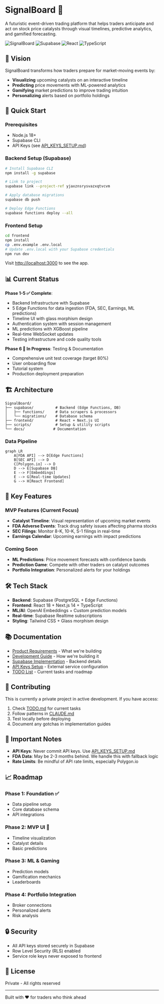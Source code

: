 # SignalBoard 🚀

A futuristic event-driven trading platform that helps traders anticipate and act on stock price catalysts through visual timelines, predictive analytics, and gamified forecasting.

![SignalBoard](https://img.shields.io/badge/Phase-MVP_Development-blue)
![Supabase](https://img.shields.io/badge/Backend-Supabase-green)
![React](https://img.shields.io/badge/Frontend-React_18-61dafb)
![TypeScript](https://img.shields.io/badge/Language-TypeScript-blue)

## 🎯 Vision

SignalBoard transforms how traders prepare for market-moving events by:
- **Visualizing** upcoming catalysts on an interactive timeline
- **Predicting** price movements with ML-powered analytics
- **Gamifying** market predictions to improve trading intuition
- **Personalizing** alerts based on portfolio holdings

## 🚀 Quick Start

### Prerequisites
- Node.js 18+
- Supabase CLI
- API Keys (see [API_KEYS_SETUP.md](API_KEYS_SETUP.md))

### Backend Setup (Supabase)

```bash
# Install Supabase CLI
npm install -g supabase

# Link to project
supabase link --project-ref yjaxznsrysvazxqtvcvm

# Apply database migrations
supabase db push

# Deploy Edge Functions
supabase functions deploy --all
```

### Frontend Setup

```bash
cd frontend
npm install
cp .env.example .env.local
# Update .env.local with your Supabase credentials
npm run dev
```

Visit [http://localhost:3000](http://localhost:3000) to see the app.

## 📊 Current Status

**Phase 1-5 ✅ Complete**: 
- Backend Infrastructure with Supabase
- 5 Edge Functions for data ingestion (FDA, SEC, Earnings, ML predictions)
- Timeline UI with glass morphism design
- Authentication system with session management
- ML predictions with XGBoost pipeline
- Real-time WebSocket updates
- Testing infrastructure and code quality tools

**Phase 6 🚧 In Progress**: Testing & Documentation
- Comprehensive unit test coverage (target 80%)
- User onboarding flow
- Tutorial system
- Production deployment preparation

## 🏗️ Architecture

```
SignalBoard/
├── supabase/          # Backend (Edge Functions, DB)
│   ├── functions/     # Data scrapers & processors
│   └── migrations/    # Database schema
├── frontend/          # React + Next.js UI
├── scripts/           # Setup & utility scripts
└── docs/             # Documentation
```

### Data Pipeline
```mermaid
graph LR
    A[FDA API] --> D[Edge Functions]
    B[SEC API] --> D
    C[Polygon.io] --> D
    D --> E[Supabase DB]
    E --> F[Embeddings]
    E --> G[Real-time Updates]
    G --> H[React Frontend]
```

## 🔑 Key Features

### MVP Features (Current Focus)
- **Catalyst Timeline**: Visual representation of upcoming market events
- **FDA Adverse Events**: Track drug safety issues affecting pharma stocks
- **SEC Filings**: Monitor 8-K, 10-K, S-1 filings in real-time
- **Earnings Calendar**: Upcoming earnings with impact predictions

### Coming Soon
- **ML Predictions**: Price movement forecasts with confidence bands
- **Prediction Game**: Compete with other traders on catalyst outcomes
- **Portfolio Integration**: Personalized alerts for your holdings

## 🛠️ Tech Stack

- **Backend**: Supabase (PostgreSQL + Edge Functions)
- **Frontend**: React 18 + Next.js 14 + TypeScript
- **ML/AI**: OpenAI Embeddings + Custom prediction models
- **Real-time**: Supabase Realtime subscriptions
- **Styling**: Tailwind CSS + Glass morphism design

## 📚 Documentation

- [Product Requirements](SignalBoard_prd.md) - What we're building
- [Development Guide](CLAUDE.md) - How we're building it
- [Supabase Implementation](SUPABASE_IMPLEMENTATION.md) - Backend details
- [API Keys Setup](API_KEYS_SETUP.md) - External service configuration
- [TODO List](TODO.md) - Current tasks and roadmap

## 🤝 Contributing

This is currently a private project in active development. If you have access:

1. Check [TODO.md](TODO.md) for current tasks
2. Follow patterns in [CLAUDE.md](CLAUDE.md)
3. Test locally before deploying
4. Document any gotchas in implementation guides

## 🚨 Important Notes

- **API Keys**: Never commit API keys. Use [API_KEYS_SETUP.md](API_KEYS_SETUP.md)
- **FDA Data**: May be 2-3 months behind. We handle this with fallback logic
- **Rate Limits**: Be mindful of API rate limits, especially Polygon.io

## 📈 Roadmap

### Phase 1: Foundation ✅
- Data pipeline setup
- Core database schema
- API integrations

### Phase 2: MVP UI 🚧
- Timeline visualization
- Catalyst details
- Basic predictions

### Phase 3: ML & Gaming
- Prediction models
- Gamification mechanics
- Leaderboards

### Phase 4: Portfolio Integration
- Broker connections
- Personalized alerts
- Risk analysis

## 🔒 Security

- All API keys stored securely in Supabase
- Row Level Security (RLS) enabled
- Service role keys never exposed to frontend

## 📝 License

Private - All rights reserved

---

Built with ❤️ for traders who think ahead